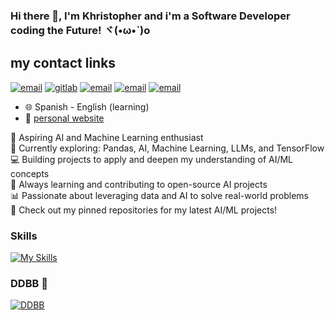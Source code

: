 ### Hi there 👋, I'm Khristopher and i'm a Software Developer coding the Future! ヾ(•ω•`)o

## my contact links
[![email](https://skillicons.dev/icons?i=gmail)](mailto:kkromans009@gmail.com)
[![gitlab](https://skillicons.dev/icons?i=gitlab)](https://gitlab.com/khristopher_pineda)
[![email](https://skillicons.dev/icons?i=linkedin)](mailto:kkromans009@gmail.com)
[![email](https://skillicons.dev/icons?i=npm)](mailto:kkromans009@gmail.com)
[![email](https://skillicons.dev/icons?i=codepen)](mailto:kkromans009@gmail.com)

- :globe_with_meridians: Spanish - English (learning)
- :link: [personal website](https://khristopherpineda.vercel.app)

<p>
🚀 Aspiring AI and Machine Learning enthusiast <br>
🤖 Currently exploring: Pandas, AI, Machine Learning, LLMs, and TensorFlow <br>
💻 Building projects to apply and deepen my understanding of AI/ML concepts <br>
🌱 Always learning and contributing to open-source AI projects <br>
📊 Passionate about leveraging data and AI to solve real-world problems <br>
🔗 Check out my pinned repositories for my latest AI/ML projects! <br>
</p>

### Skills

[![My Skills](https://skillicons.dev/icons?i=js,ts,python,fastapi,flask,react,vue,angular,c#,dotnet,kubernetes)](https://skillicons.dev)

### DDBB 📕

[![DDBB](https://skillicons.dev/icons?i=mongodb,postgres)](https://skillicons.dev)
